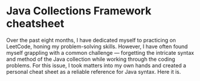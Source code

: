 # Java Collections Framework cheatsheet
Over the past eight months, I have dedicated myself to practicing on LeetCode, honing my problem-solving skills. However, I have often found myself grappling with a common challenge — forgetting the intricate syntax and method of the Java collection while working through the coding problems. For this issue, I took matters into my own hands and created a personal cheat sheet as a reliable reference for Java syntax. Here it is.